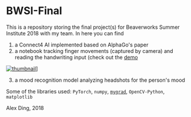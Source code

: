 # BWSI-Final

This is a repository storing the final project(s) for Beaverworks Summer Institute 2018 with my team. In here you can find
1. a Connect4 AI implemented based on AlphaGo's paper
2. a notebook tracking finger movements (captured by camera) and reading the handwriting input (check out the [demo](https://www.youtube.com/watch?v=MBgzzXL_GCM)

[![thumbnail](https://img.youtube.com/vi/MBgzzXL_GCM/0.jpg)](https://www.youtube.com/watch?v=MBgzzXL_GCM)]

3. a mood recognition model analyzing headshots for the person's mood

Some of the libraries used:
`PyTorch`, `numpy`, [`mygrad`](https://github.com/rsokl/MyGrad), `OpenCV-Python`, `matplotlib`

Alex Ding, 2018
